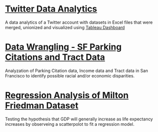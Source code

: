 
# [Twitter Data Analytics](https://vankngo.github.io/2023-02-03-twitter-data-analytics/)

A data analytics of a Twitter account with datasets in Excel files that were merged, unionized and visualized using [Tableau Dashboard](https://public.tableau.com/views/TwitterDataAnalytics_16738548507100/TwitterDataAnalytics?:language=en-US&:display_count=n&:origin=viz_share_link)

# [Data Wrangling - SF Parking Citations and Tract Data](https://vankngo.github.io/2023-01-15-Data-Wrangling-Parking-Citations-and-Tract-Data/)

Analyzation of Parking Citation data, Income data and Tract data in San Francisco to identify possible racial and/or economic disparities. 

# [Regression Analysis of Milton Friedman Dataset](https://vankngo.github.io/2022-11-24-Regression-Analysis-of-Milton-Friedman-Dataset/)

Testing the hypothesis that GDP will generally increase as life expectancy increases by observeing a scatterpolot to fit a regression model.